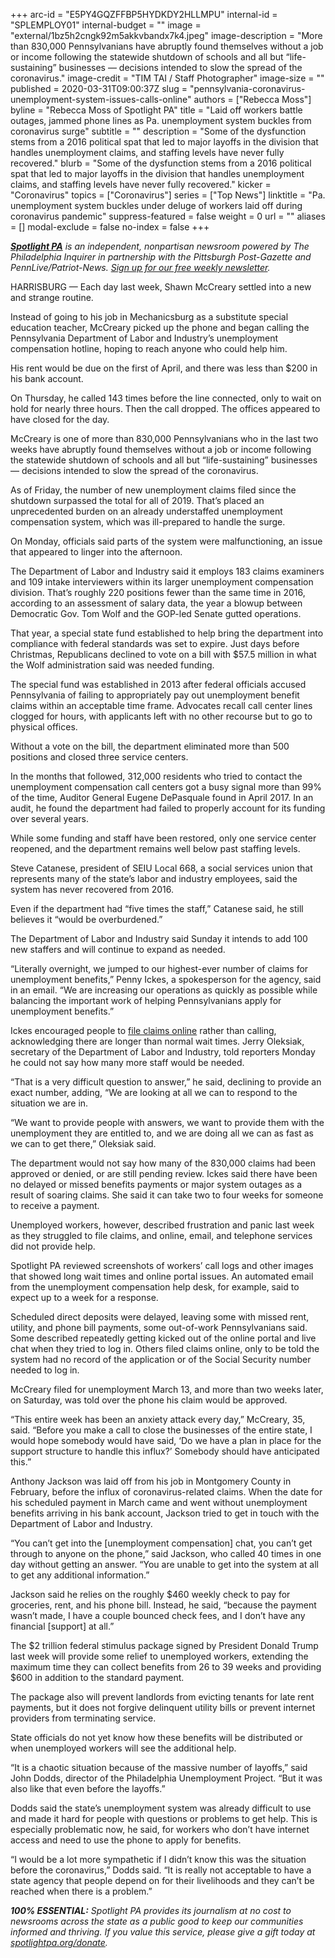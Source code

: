 +++
arc-id = "E5PY4GQZFFBP5HYDKDY2HLLMPU"
internal-id = "SPLEMPLOY01"
internal-budget = ""
image = "external/1bz5h2cngk92m5akkvbandx7k4.jpeg"
image-description = "More than 830,000 Pennsylvanians have abruptly found themselves without a job or income following the statewide shutdown of schools and all but “life-sustaining” businesses — decisions intended to slow the spread of the coronavirus."
image-credit = "TIM TAI / Staff Photographer"
image-size = ""
published = 2020-03-31T09:00:37Z
slug = "pennsylvania-coronavirus-unemployment-system-issues-calls-online"
authors = ["Rebecca Moss"]
byline = "Rebecca Moss of Spotlight PA"
title = "Laid off workers battle outages, jammed phone lines as Pa. unemployment system buckles from coronavirus surge"
subtitle = ""
description = "Some of the dysfunction stems from a 2016 political spat that led to major layoffs in the division that handles unemployment claims, and staffing levels have never fully recovered."
blurb = "Some of the dysfunction stems from a 2016 political spat that led to major layoffs in the division that handles unemployment claims, and staffing levels have never fully recovered."
kicker = "Coronavirus"
topics = ["Coronavirus"]
series = ["Top News"]
linktitle = "Pa. unemployment system buckles under deluge of workers laid off during coronavirus pandemic"
suppress-featured = false
weight = 0
url = ""
aliases = []
modal-exclude = false
no-index = false
+++

<a href="https://www.spotlightpa.org/"><i><b>Spotlight PA</b></i></a><i> is an independent, nonpartisan newsroom powered by The Philadelphia Inquirer in partnership with the Pittsburgh Post-Gazette and PennLive/Patriot-News. </i><a href="https://www.spotlightpa.org/newsletters"><i>Sign up for our free weekly newsletter</i></a><i>.</i>

HARRISBURG — Each day last week, Shawn McCreary settled into a new and strange routine.

Instead of going to his job in Mechanicsburg as a substitute special education teacher, McCreary picked up the phone and began calling the Pennsylvania Department of Labor and Industry’s unemployment compensation hotline, hoping to reach anyone who could help him.

His rent would be due on the first of April, and there was less than $200 in his bank account.

On Thursday, he called 143 times before the line connected, only to wait on hold for nearly three hours. Then the call dropped. The offices appeared to have closed for the day.

McCreary is one of more than 830,000 Pennsylvanians who in the last two weeks have abruptly found themselves without a job or income following the statewide shutdown of schools and all but “life-sustaining” businesses — decisions intended to slow the spread of the coronavirus.

As of Friday, the number of new unemployment claims filed since the shutdown surpassed the total for all of 2019. That’s placed an unprecedented burden on an already understaffed unemployment compensation system, which was ill-prepared to handle the surge.

On Monday, officials said parts of the system were malfunctioning, an issue that appeared to linger into the afternoon.

<script src="https://www.spotlightpa.org/embed.js" async></script><div data-spl-embed-version="1" data-spl-src="https://www.spotlightpa.org/embeds/donate/"></div>

The Department of Labor and Industry said it employs 183 claims examiners and 109 intake interviewers within its larger unemployment compensation division. That’s roughly 220 positions fewer than the same time in 2016, according to an assessment of salary data, the year a blowup between Democratic Gov. Tom Wolf and the GOP-led Senate gutted operations.

That year, a special state fund established to help bring the department into compliance with federal standards was set to expire. Just days before Christmas, Republicans declined to vote on a bill with $57.5 million in what the Wolf administration said was needed funding.

The special fund was established in 2013 after federal officials accused Pennsylvania of failing to appropriately pay out unemployment benefit claims within an acceptable time frame. Advocates recall call center lines clogged for hours, with applicants left with no other recourse but to go to physical offices.

Without a vote on the bill, the department eliminated more than 500 positions and closed three service centers.

In the months that followed, 312,000 residents who tried to contact the unemployment compensation call centers got a busy signal more than 99% of the time, Auditor General Eugene DePasquale found in April 2017. In an audit, he found the department had failed to properly account for its funding over several years.

While some funding and staff have been restored, only one service center reopened, and the department remains well below past staffing levels.

Steve Catanese, president of SEIU Local 668, a social services union that represents many of the state’s labor and industry employees, said the system has never recovered from 2016.

Even if the department had “five times the staff,” Catanese said, he still believes it “would be overburdened.”

The Department of Labor and Industry said Sunday it intends to add 100 new staffers and will continue to expand as needed.

“Literally overnight, we jumped to our highest-ever number of claims for unemployment benefits,” Penny Ickes, a spokesperson for the agency, said in an email. “We are increasing our operations as quickly as possible while balancing the important work of helping Pennsylvanians apply for unemployment benefits.”

Ickes encouraged people to <a href="https://www.uc.pa.gov/unemployment-benefits/file/Pages/default.aspx">file claims online</a> rather than calling, acknowledging there are longer than normal wait times. Jerry Oleksiak, secretary of the Department of Labor and Industry, told reporters Monday he could not say how many more staff would be needed.

“That is a very difficult question to answer,” he said, declining to provide an exact number, adding, “We are looking at all we can to respond to the situation we are in.

“We want to provide people with answers, we want to provide them with the unemployment they are entitled to, and we are doing all we can as fast as we can to get there,” Oleksiak said.

The department would not say how many of the 830,000 claims had been approved or denied, or are still pending review. Ickes said there have been no delayed or missed benefits payments or major system outages as a result of soaring claims. She said it can take two to four weeks for someone to receive a payment.

Unemployed workers, however, described frustration and panic last week as they struggled to file claims, and online, email, and telephone services did not provide help.

Spotlight PA reviewed screenshots of workers’ call logs and other images that showed long wait times and online portal issues. An automated email from the unemployment compensation help desk, for example, said to expect up to a week for a response.

Scheduled direct deposits were delayed, leaving some with missed rent, utility, and phone bill payments, some out-of-work Pennsylvanians said. Some described repeatedly getting kicked out of the online portal and live chat when they tried to log in. Others filed claims online, only to be told the system had no record of the application or of the Social Security number needed to log in.

<script src="https://www.spotlightpa.org/embed.js" async></script><div data-spl-embed-version="1" data-spl-src="https://www.spotlightpa.org/embeds/newsletter/"></div>

McCreary filed for unemployment March 13, and more than two weeks later, on Saturday, was told over the phone his claim would be approved.

“This entire week has been an anxiety attack every day,” McCreary, 35, said. “Before you make a call to close the businesses of the entire state, I would hope somebody would have said, ‘Do we have a plan in place for the support structure to handle this influx?’ Somebody should have anticipated this.”

Anthony Jackson was laid off from his job in Montgomery County in February, before the influx of coronavirus-related claims. When the date for his scheduled payment in March came and went without unemployment benefits arriving in his bank account, Jackson tried to get in touch with the Department of Labor and Industry.

“You can’t get into the [unemployment compensation] chat, you can’t get through to anyone on the phone,” said Jackson, who called 40 times in one day without getting an answer. “You are unable to get into the system at all to get any additional information.”

Jackson said he relies on the roughly $460 weekly check to pay for groceries, rent, and his phone bill. Instead, he said, “because the payment wasn’t made, I have a couple bounced check fees, and I don’t have any financial [support] at all.”

The $2 trillion federal stimulus package signed by President Donald Trump last week will provide some relief to unemployed workers, extending the maximum time they can collect benefits from 26 to 39 weeks and providing $600 in addition to the standard payment.

The package also will prevent landlords from evicting tenants for late rent payments, but it does not forgive delinquent utility bills or prevent internet providers from terminating service.

State officials do not yet know how these benefits will be distributed or when unemployed workers will see the additional help.

“It is a chaotic situation because of the massive number of layoffs,” said John Dodds, director of the Philadelphia Unemployment Project. “But it was also like that even before the layoffs.”

Dodds said the state’s unemployment system was already difficult to use and made it hard for people with questions or problems to get help. This is especially problematic now, he said, for workers who don’t have internet access and need to use the phone to apply for benefits.

“I would be a lot more sympathetic if I didn’t know this was the situation before the coronavirus,” Dodds said. “It is really not acceptable to have a state agency that people depend on for their livelihoods and they can’t be reached when there is a problem.”

<i><b>100% ESSENTIAL:</b></i><i> Spotlight PA provides its journalism at no cost to newsrooms across the state as a public good to keep our communities informed and thriving. If you value this service, please give a gift today at </i><a href="https://www.spotlightpa.org/donate"><i>spotlightpa.org/donate</i></a><i>.</i>

<script src="https://www.spotlightpa.org/embed.js" async></script><div data-spl-embed-version="1" data-spl-src="https://www.spotlightpa.org/embeds/tips/?tip_text=Do%20you%20have%20a%20tip%20about%20%3Cb%3Ehow%20Pa.'s%20government%20is%20responding%20to%20the%20coronavirus%3C%2Fb%3E%3F%20Tell%20us."></div>
